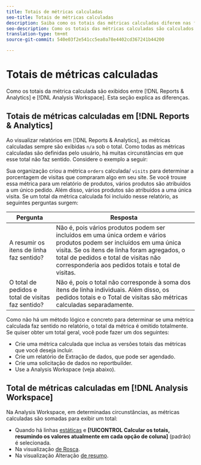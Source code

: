 ```yaml
---
title: Totais de métricas calculadas
seo-title: Totais de métricas calculadas
description: Saiba como os totais das métricas calculadas diferem nas ferramentas do Analytics
seo-description: Como os totais das métricas calculadas são calculados
translation-type: tm+mt
source-git-commit: 540e03f2e541cc5ea0a78e4402cd367241b44200

---
```



# Totais de métricas calculadas

Como os totais da métrica calculada são exibidos entre [!DNL Reports & Analytics] e [!DNL Analysis Workspace]. Esta seção explica as diferenças.

## Totais de métricas calculadas em [!DNL Reports & Analytics]

Ao visualizar relatórios em [!DNL Reports & Analytics], as métricas calculadas sempre são exibidas `n/a` sob o total. Como todas as métricas calculadas são definidas pelo usuário, há muitas circunstâncias em que esse total não faz sentido. Considere o exemplo a seguir:

Sua organização criou a métrica `orders` calculada/ `visits` para determinar a porcentagem de visitas que compraram algo em seu site. Se você trouxe essa métrica para um relatório de produtos, vários produtos são atribuídos a um único pedido. Além disso, vários produtos são atribuídos a uma única visita. Se um total da métrica calculada foi incluído nesse relatório, as seguintes perguntas surgem:

| Pergunta | Resposta |
|---|---|
| A resumir os itens de linha faz sentido? | Não é, pois vários produtos podem ser incluídos em uma única ordem e vários produtos podem ser incluídos em uma única visita. Se os itens de linha foram agregados, o total de pedidos e total de visitas não corresponderia aos pedidos totais e total de visitas. |
| O total de pedidos e total de visitas faz sentido? | Não é, pois o total não corresponde à soma dos itens de linha individuais. Além disso, os pedidos totais e o Total de visitas são métricas calculadas separadamente. |

Como não há um método lógico e concreto para determinar se uma métrica calculada faz sentido no relatório, o total da métrica é omitido totalmente. Se quiser obter um total geral, você pode fazer um dos seguintes:

* Crie uma métrica calculada que inclua as versões totais das métricas que você deseja incluir.
* Crie um relatório de Extração de dados, que pode ser agendado.
* Crie uma solicitação de dados no reportbuilder.
* Use a Analysis Workspace (veja abaixo).

## Total de métricas calculadas em [!DNL Analysis Workspace]

Na Analysis Workspace, em determinadas circunstâncias, as métricas calculadas são somadas para exibir um total:

* Quando há linhas [estáticas](/help/analyze/analysis-workspace/build-workspace-project/column-row-settings/manual-vs-dynamic-rows.md) e **[!UICONTROL Calcular os totais, resumindo os valores atualmente em cada opção de coluna]** (padrão) é selecionada.
* Na visualização [de Rosca](/help/analyze/analysis-workspace/visualizations/donut.md).
* Na visualização Alteração [de resumo](/help/analyze/analysis-workspace/visualizations/summary-number-change.md).

